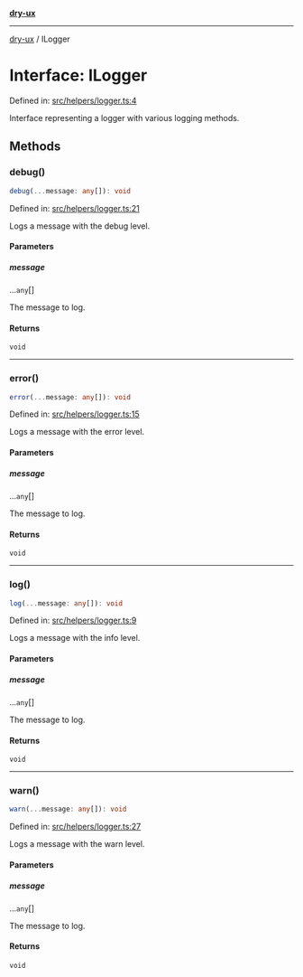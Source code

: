 [**dry-ux**](../README.md)

***

[dry-ux](../README.md) / ILogger

# Interface: ILogger

Defined in: [src/helpers/logger.ts:4](https://github.com/navedr/dry-ux/blob/2307d10e08d1eae1fe225a5cfa75f0bf24715180/src/helpers/logger.ts#L4)

Interface representing a logger with various logging methods.

## Methods

### debug()

```ts
debug(...message: any[]): void
```

Defined in: [src/helpers/logger.ts:21](https://github.com/navedr/dry-ux/blob/2307d10e08d1eae1fe225a5cfa75f0bf24715180/src/helpers/logger.ts#L21)

Logs a message with the debug level.

#### Parameters

##### message

...`any`[]

The message to log.

#### Returns

`void`

***

### error()

```ts
error(...message: any[]): void
```

Defined in: [src/helpers/logger.ts:15](https://github.com/navedr/dry-ux/blob/2307d10e08d1eae1fe225a5cfa75f0bf24715180/src/helpers/logger.ts#L15)

Logs a message with the error level.

#### Parameters

##### message

...`any`[]

The message to log.

#### Returns

`void`

***

### log()

```ts
log(...message: any[]): void
```

Defined in: [src/helpers/logger.ts:9](https://github.com/navedr/dry-ux/blob/2307d10e08d1eae1fe225a5cfa75f0bf24715180/src/helpers/logger.ts#L9)

Logs a message with the info level.

#### Parameters

##### message

...`any`[]

The message to log.

#### Returns

`void`

***

### warn()

```ts
warn(...message: any[]): void
```

Defined in: [src/helpers/logger.ts:27](https://github.com/navedr/dry-ux/blob/2307d10e08d1eae1fe225a5cfa75f0bf24715180/src/helpers/logger.ts#L27)

Logs a message with the warn level.

#### Parameters

##### message

...`any`[]

The message to log.

#### Returns

`void`
